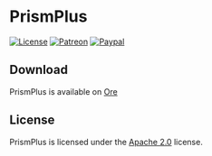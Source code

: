 # PrismPlus

[![License](https://lxgaming.github.io/resources/badges/License-Apache%202.0-blue.svg)](https://www.apache.org/licenses/LICENSE-2.0)
[![Patreon](https://lxgaming.github.io/resources/badges/Patreon-donate-yellow.svg)](https://www.patreon.com/lxgaming)
[![Paypal](https://lxgaming.github.io/resources/badges/Paypal-donate-yellow.svg)](https://www.paypal.com/cgi-bin/webscr?cmd=_s-xclick&hosted_button_id=CZUUA6LE7YS44&item_name=PrismPlus+(from+GitHub.com))

## Download
PrismPlus is available on [Ore](https://ore.spongepowered.org/LX_Gaming/PrismPlus)

## License
PrismPlus is licensed under the [Apache 2.0](https://www.apache.org/licenses/LICENSE-2.0) license.
